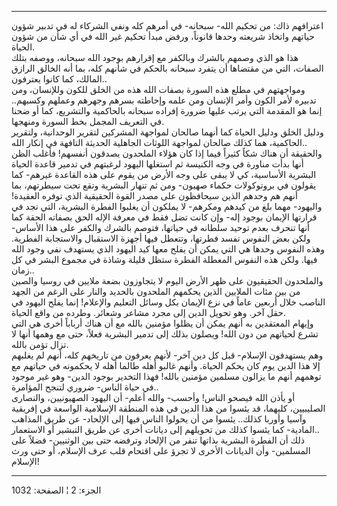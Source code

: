 ------------------------------------------------------------------------

اعترافهم ذاك: من تحكيم الله- سبحانه- في أمرهم كله ونفي الشركاء له في
تدبير شؤون حياتهم واتخاذ شريعته وحدها قانوناً، ورفض مبدأ تحكيم غير الله
في أي شأن من شؤون الحياة.  
هذا هو الذي وصمهم بالشرك وبالكفر مع إقرارهم بوجود الله سبحانه، ووصفه
بتلك الصفات، التي من مقتضاها أن يتفرد سبحانه بالحكم في شأنهم كله، بما
أنه الخالق الرازق المالك، كما كانوا يعترفون..  
ومواجهتهم في مطلع هذه السورة بصفات الله هذه من الخلق للكون وللإنسان، ومن
تدبيره لأمر الكون وأمر الإنسان ومن علمه وإحاطته بسرهم وجهرهم وعملهم
وكسبهم.. إنما هو المقدمة التي يرتب عليها ضرورة إفراده سبحانه بالحاكمية
والتشريع، كما أو ضحنا في التعريف المجمل بخط السورة ومنهجها.  
ودليل الخلق ودليل الحياة كما أنهما صالحان لمواجهة المشركين لتقرير
الوحدانية، ولتقرير الحاكمية، هما كذلك صالحان لمواجهة اللوثات الجاهلية
الحديثة التافهة في إنكار الله..  
والحقيقة أن هناك شكاً كثيراً فيما إذا كان هؤلاء الملحدون يصدقون أنفسهم!
فأغلب الظن أنها بدأت مناورة في وجه الكنيسة ثم استغلها اليهود لرغبتهم في
تدمير قاعدة الحياة البشرية الأساسية، كي لا يبقى على وجه الأرض من يقوم
على هذه القاعدة غيرهم- كما يقولون في بروتوكولات حكماء صهيون- ومن ثم
تنهار البشرية وتقع تحت سيطرتهم، بما أنهم هم وحدهم الذين سيحافظون على
مصدر القوة الحقيقية الذي توفره العقيدة! واليهود- مهما بلغ من كيدهم
ومكرهم- لا يملكون أن يغلبوا الفطرة البشرية، التي تجد في قرارتها الإيمان
بوجود إله- وإن كانت تضل فقط في معرفة الإله الحق بصفاته الحقة كما أنها
تنحرف بعدم توحيد سلطانه في حياتها، فتوصم بالشرك والكفر على هذا الأساس-
ولكن بعض النفوس تفسد فطرتها، وتتعطل فيها أجهزة الاستقبال والاستجابة
الفطرية. وهذه النفوس وحدها هي التي يمكن أن يفلح معها كيد اليهود الذي
يستهدف نفي وجود الله فيها. ولكن هذه النفوس المعطلة الفطرة ستظل قليلة
وشاذة في مجموع البشر في كل زمان..  
والملحدون الحقيقيون على ظهر الأرض اليوم لا يتجاوزون بضعة ملايين في روسيا
والصين من بين مئات الملايين الذين يحكمهم الملحدون بالحديد والنار على
الرغم من الجهد الناصب خلال أربعين عاماً في نزع الإيمان بكل وسائل التعليم
والإعلام! إنما يفلح اليهود في حقل آخر. وهو تحويل الدين إلى مجرد مشاعر
وشعائر. وطرده من واقع الحياة.  
وإيهام المعتقدين به أنهم يمكن أن يظلوا مؤمنين بالله مع أن هناك أرباباً
أخرى هي التي تشرع لحياتهم من دون الله! ويصلون بذلك إلى تدمير البشرية
فعلاً، حتى مع وهمها أنها لا تزال تؤمن بالله.  
وهم يستهدفون الإسلام- قبل كل دين آخر- لأنهم يعرفون من تاريخهم كله، أنهم
لم يغلبهم إلا هذا الدين يوم كان يحكم الحياة. وأنهم غالبو أهله طالما أهله
لا يحكمونه في حياتهم مع توهمهم أنهم ما يزالون مسلمين مؤمنين بالله! فهذا
التخدير بوجود الدين- وهو غير موجود في حياة الناس- ضروري لتنجح
المؤامرة..  
أو يأذن الله فيصحو الناس! وأحسب- والله أعلم- أن اليهود الصهيونيين،
والنصارى الصليبيين، كليهما، قد يئسوا من هذا الدين في هذه المنطقة
الإسلامية الواسعة في إفريقية وآسيا وأوربا كذلك.. يئسوا من أن يحولوا
الناس فيها إلى الإلحاد- عن طريق المذاهب المادية- كما يئسوا كذلك من
تحويلهم إلى ديانات أخرى عن طريق التبشير أو الاستعمار..  
ذلك أن الفطرة البشرية بذاتها تنفر من الإلحاد وترفضه حتى بين الوثنيين-
فضلاً على المسلمين- وأن الديانات الأخرى لا تجرؤ على اقتحام قلب عرف
الإسلام، أو حتى ورث الإسلام!

------------------------------------------------------------------------

الجزء: 2 ¦ الصفحة: 1032
